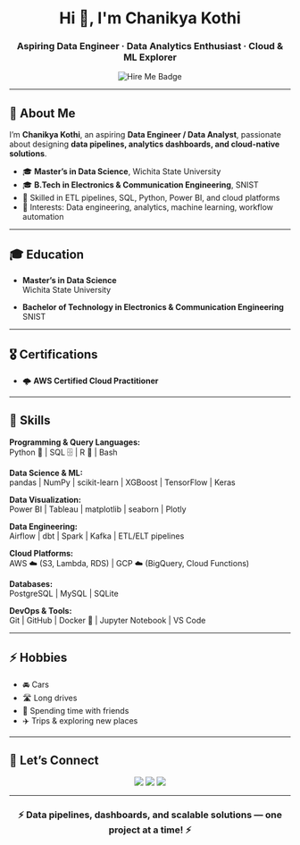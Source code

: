 <h1 align="center">Hi 👋, I'm Chanikya Kothi</h1>
<h3 align="center">Aspiring Data Engineer · Data Analytics Enthusiast · Cloud & ML Explorer</h3>

<p align="center">
  <img src="https://img.shields.io/badge/Open%20to-Data%20Engineer%20%26%20Analytics%20Roles-0A66C2?style=flat-square&logo=github" alt="Hire Me Badge" />
</p>

---

## 📝 About Me

I’m **Chanikya Kothi**, an aspiring **Data Engineer / Data Analyst**, passionate about designing **data pipelines, analytics dashboards, and cloud-native solutions**.

- 🎓 **Master’s in Data Science**, Wichita State University  
- 🎓 **B.Tech in Electronics & Communication Engineering**, SNIST  
- 🧰 Skilled in ETL pipelines, SQL, Python, Power BI, and cloud platforms  
- 🌟 Interests: Data engineering, analytics, machine learning, workflow automation

---

## 🎓 Education

- **Master’s in Data Science**  
  Wichita State University

- **Bachelor of Technology in Electronics & Communication Engineering**  
  SNIST

---

## 🎖️ Certifications

- 🌩️ **AWS Certified Cloud Practitioner**

---

## 🧠 Skills

**Programming & Query Languages:**  
Python 🐍 | SQL 🗄️ | R 📐 | Bash

**Data Science & ML:**  
pandas | NumPy | scikit-learn | XGBoost | TensorFlow | Keras

**Data Visualization:**  
Power BI | Tableau | matplotlib | seaborn | Plotly

**Data Engineering:**  
Airflow | dbt | Spark | Kafka | ETL/ELT pipelines

**Cloud Platforms:**  
AWS ☁️ (S3, Lambda, RDS) | GCP ☁️ (BigQuery, Cloud Functions)

**Databases:**  
PostgreSQL | MySQL | SQLite

**DevOps & Tools:**  
Git | GitHub | Docker 🐳 | Jupyter Notebook | VS Code

---

## ⚡ Hobbies

- 🚘 Cars  
- 🛣️ Long drives  
- 👥 Spending time with friends  
- ✈️ Trips & exploring new places

---



## 🔗 Let’s Connect

<p align="center">
  <a href="https://github.com/Chanikya333-1"><img src="https://img.shields.io/badge/GitHub-Chanikya--1-181717?style=for-the-badge&logo=github" /></a>
  <a href="https://linkedin.com/in/chanikya-kothi"><img src="https://img.shields.io/badge/LinkedIn-Chanikya%20Kothi-0A66C2?style=for-the-badge&logo=linkedin" /></a>
  <a href="mailto:chanikyareddy682@gmail.com"><img src="https://img.shields.io/badge/Email-Contact%20Me-D14836?style=for-the-badge&logo=gmail" /></a>
</p>

---

<h3 align="center">⚡ Data pipelines, dashboards, and scalable solutions — one project at a time! ⚡</h3>
